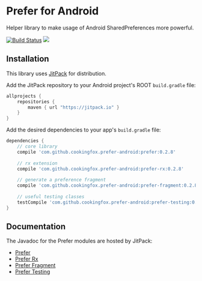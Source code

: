 # Prefer for Android

Helper library to make usage of Android SharedPreferences more powerful.

[![Build Status](https://travis-ci.org/cookingfox/prefer-android.svg?branch=master)](https://travis-ci.org/cookingfox/prefer-android)
[![](https://jitpack.io/v/cookingfox/prefer-android.svg)](https://jitpack.io/#cookingfox/prefer-android)

## Installation

This library uses [JitPack](https://jitpack.io/#cookingfox/prefer-android) for distribution.

Add the JitPack repository to your Android project's ROOT `build.gradle` file:

```groovy
allprojects {
    repositories {
        maven { url "https://jitpack.io" }
    }
}
```

Add the desired dependencies to your app's `build.gradle` file:

```groovy
dependencies {
    // core library
    compile 'com.github.cookingfox.prefer-android:prefer:0.2.8'
    
    // rx extension
    compile 'com.github.cookingfox.prefer-android:prefer-rx:0.2.8'
    
    // generate a preference fragment
    compile 'com.github.cookingfox.prefer-android:prefer-fragment:0.2.8'
    
    // useful testing classes
    testCompile 'com.github.cookingfox.prefer-android:prefer-testing:0.2.8'
}
```

## Documentation

The Javadoc for the Prefer modules are hosted by JitPack:
- [Prefer](https://jitpack.io/com/github/cookingfox/prefer-android/prefer/0.2.8/javadoc/)
- [Prefer Rx](https://jitpack.io/com/github/cookingfox/prefer-android/prefer-rx/0.2.8/javadoc/)
- [Prefer Fragment](https://jitpack.io/com/github/cookingfox/prefer-android/prefer-fragment/0.2.8/javadoc/)
- [Prefer Testing](https://jitpack.io/com/github/cookingfox/prefer-android/prefer-testing/0.2.8/javadoc/)
